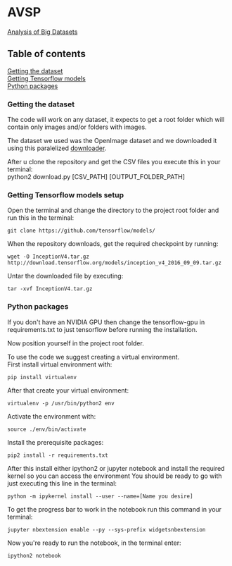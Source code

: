 # AVSP
[Analysis of Big Datasets](https://www.fer.unizg.hr/en/course/aomds)

## Table of contents

<a href="#Data">Getting the dataset</a><br>
<a href='#Tensorflow'>Getting Tensorflow models</a><br>
<a href='#Python'>Python packages</a><br>

### Getting the dataset
<a id='Data'></a>

The code will work on any dataset, it expects to get a root folder which will contain only images and/or folders with images.

The dataset we used was the OpenImage dataset and we downloaded it using this paralelized [downloader](https://github.com/ejlb/google-open-image-download).

After u clone the repository and get the CSV files you execute this in your terminal:  
python2 download.py [CSV_PATH] [OUTPUT_FOLDER_PATH] 

### Getting Tensorflow models setup
<a id='Tensorflow'></a>
Open the terminal and change the directory to the project root folder and run this in the terminal:
```
git clone https://github.com/tensorflow/models/
```

When the repository downloads, get the required checkpoint by running:  
```
wget -O InceptionV4.tar.gz http://download.tensorflow.org/models/inception_v4_2016_09_09.tar.gz
```
Untar the downloaded file by executing:  
```
tar -xvf InceptionV4.tar.gz
```

### Python packages
<a id='Python'></a>
If you don't have an NVIDIA GPU then change the tensorflow-gpu in requirements.txt to just tensorflow before running the installation.

Now position yourself in the project root folder.

To use the code we suggest creating a virtual environment.  
First install virtual environment with:  
```
pip install virtualenv
```
After that create your virtual environment:  
```
virtualenv -p /usr/bin/python2 env
```
Activate the environment with:  
```
source ./env/bin/activate
```

Install the prerequisite packages:  
```
pip2 install -r requirements.txt
```

After this install either ipython2 or jupyter notebook and install the required kernel so you can access the environment
You should be ready to go with just executing this line in the terminal:  
```
python -m ipykernel install --user --name=[Name you desire]
```

To get the progress bar to work in the notebook run this command in your terminal:  
```
jupyter nbextension enable --py --sys-prefix widgetsnbextension
```

Now you're ready to run the notebook, in the terminal enter:  
```
ipython2 notebook
```
